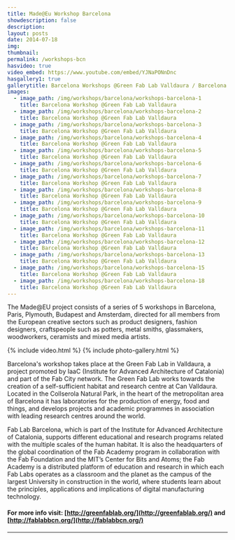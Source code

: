 ```yaml
---
title: Made@Eu Workshop Barcelona
showdescription: false
description: 
layout: posts
date: 2014-07-18
img: 
thumbnail: 
permalink: /workshops-bcn
hasvideo: true
video_embed: https://www.youtube.com/embed/YJNaPONnDnc
hasgallery1: true   
gallerytitle: Barcelona Workshops @Green Fab Lab Valldaura / Barcelona
images:
  - image_path: /img/workshops/barcelona/workshops-barcelona-1
    title: Barcelona Workshop @Green Fab Lab Valldaura
  - image_path: /img/workshops/barcelona/workshops-barcelona-2
    title: Barcelona Workshop @Green Fab Lab Valldaura
  - image_path: /img/workshops/barcelona/workshops-barcelona-3
    title: Barcelona Workshop @Green Fab Lab Valldaura
  - image_path: /img/workshops/barcelona/workshops-barcelona-4
    title: Barcelona Workshop @Green Fab Lab Valldaura
  - image_path: /img/workshops/barcelona/workshops-barcelona-5
    title: Barcelona Workshop @Green Fab Lab Valldaura
  - image_path: /img/workshops/barcelona/workshops-barcelona-6
    title: Barcelona Workshop @Green Fab Lab Valldaura
  - image_path: /img/workshops/barcelona/workshops-barcelona-7
    title: Barcelona Workshop @Green Fab Lab Valldaura
  - image_path: /img/workshops/barcelona/workshops-barcelona-8
    title: Barcelona Workshop @Green Fab Lab Valldaura
  - image_path: /img/workshops/barcelona/workshops-barcelona-9
    title: Barcelona Workshop @Green Fab Lab Valldaura
  - image_path: /img/workshops/barcelona/workshops-barcelona-10
    title: Barcelona Workshop @Green Fab Lab Valldaura
  - image_path: /img/workshops/barcelona/workshops-barcelona-11
    title: Barcelona Workshop @Green Fab Lab Valldaura
  - image_path: /img/workshops/barcelona/workshops-barcelona-12
    title: Barcelona Workshop @Green Fab Lab Valldaura
  - image_path: /img/workshops/barcelona/workshops-barcelona-13
    title: Barcelona Workshop @Green Fab Lab Valldaura
  - image_path: /img/workshops/barcelona/workshops-barcelona-15
    title: Barcelona Workshop @Green Fab Lab Valldaura
  - image_path: /img/workshops/barcelona/workshops-barcelona-18
    title: Barcelona Workshop @Green Fab Lab Valldaura
---
```



The Made@EU project consists of a series of 5 workshops in Barcelona, Paris, Plymouth, Budapest and Amsterdam, directed for all members from the European creative sectors such as product designers, fashion designers, craftspeople such as potters, metal smiths, glassmakers, woodworkers, ceramists and mixed media artists.


{% include video.html %}
{% include photo-gallery.html %}


Barcelona's workshop takes place at the Green Fab Lab in Valldaura, a project promoted by IaaC (Institute for Advanced Architecture of Catalonia) and part of the Fab City network. The Green Fab Lab works towards the creation of a self-sufficient habitat and research centre at Can Valldaura. Located in the Collserola Natural Park, in the heart of the metropolitan area of Barcelona it has laboratories for the production of energy, food and things, and develops projects and academic programmes in association with leading research centres around the world. 

Fab Lab Barcelona, which is part of the Institute for Advanced Architecture of Catalonia, supports different educational and research programs related with the multiple scales of the human habitat. It is also the headquarters of the global coordination of the Fab Academy program in collaboration with the Fab Foundation and the MIT’s Center for Bits and Atoms; the Fab Academy is a distributed platform of education and research in which each Fab Labs operates as a classroom and the planet as the campus of the largest University in construction in the world, where students learn about the principles, applications and implications of digital manufacturing technology.

#### For more info visit: [http://greenfablab.org/](http://greenfablab.org/) and [http://fablabbcn.org/](http://fablabbcn.org/)


-------


